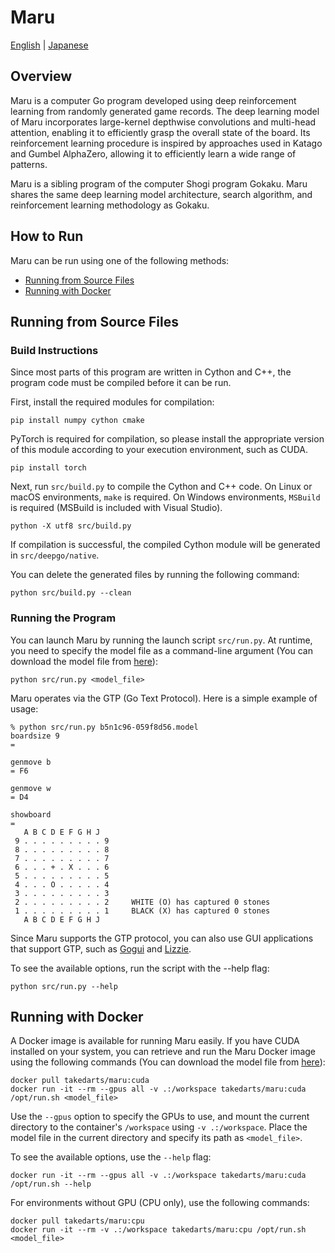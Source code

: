 # Maru
[English](./README.md) | [Japanese](./README_JP.md)

## Overview
Maru is a computer Go program developed using deep reinforcement learning from randomly generated game records. The deep learning model of Maru incorporates large-kernel depthwise convolutions and multi-head attention, enabling it to efficiently grasp the overall state of the board. Its reinforcement learning procedure is inspired by approaches used in Katago and Gumbel AlphaZero, allowing it to efficiently learn a wide range of patterns.

Maru is a sibling program of the computer Shogi program Gokaku. Maru shares the same deep learning model architecture, search algorithm, and reinforcement learning methodology as Gokaku.

## How to Run
Maru can be run using one of the following methods:

- [Running from Source Files](#running-from-source-files)
- [Running with Docker](#running-with-docker)

## Running from Source Files
### Build Instructions
Since most parts of this program are written in Cython and C++, the program code must be compiled before it can be run.

First, install the required modules for compilation:
```
pip install numpy cython cmake
```

PyTorch is required for compilation, so please install the appropriate version of this module according to your execution environment, such as CUDA.
```
pip install torch
```

Next, run `src/build.py` to compile the Cython and C++ code.
On Linux or macOS environments, `make` is required.
On Windows environments, `MSBuild` is required (MSBuild is included with Visual Studio).
```
python -X utf8 src/build.py
```

If compilation is successful, the compiled Cython module will be generated in `src/deepgo/native`.

You can delete the generated files by running the following command:
```
python src/build.py --clean
```

### Running the Program
You can launch Maru by running the launch script `src/run.py`.
At runtime, you need to specify the model file as a command-line argument (You can download the model file from [here](https://github.com/takedarts/maru/releases/tag/v8.0)):
```
python src/run.py <model_file>
```


Maru operates via the GTP (Go Text Protocol).
Here is a simple example of usage:
```
% python src/run.py b5n1c96-059f8d56.model
boardsize 9
= 

genmove b
= F6

genmove w
= D4

showboard
= 
   A B C D E F G H J
 9 . . . . . . . . . 9 
 8 . . . . . . . . . 8 
 7 . . . . . . . . . 7 
 6 . . . + . X . . . 6 
 5 . . . . . . . . . 5 
 4 . . . O . . . . . 4 
 3 . . . . . . . . . 3 
 2 . . . . . . . . . 2     WHITE (O) has captured 0 stones
 1 . . . . . . . . . 1     BLACK (X) has captured 0 stones
   A B C D E F G H J
```

Since Maru supports the GTP protocol, you can also use GUI applications that support GTP, such as [Gogui](https://github.com/Remi-Coulom/gogui) and [Lizzie](https://github.com/featurecat/lizzie).

To see the available options, run the script with the --help flag:
```
python src/run.py --help
```

## Running with Docker
A Docker image is available for running Maru easily.
If you have CUDA installed on your system, you can retrieve and run the Maru Docker image using the following commands  (You can download the model file from [here](https://github.com/takedarts/maru/releases/tag/v8.0)):
```
docker pull takedarts/maru:cuda
docker run -it --rm --gpus all -v .:/workspace takedarts/maru:cuda /opt/run.sh <model_file>
```
Use the `--gpus` option to specify the GPUs to use, and mount the current directory to the container's `/workspace` using `-v .:/workspace`.
Place the model file in the current directory and specify its path as `<model_file>`.

To see the available options, use the `--help` flag:
```
docker run -it --rm --gpus all -v .:/workspace takedarts/maru:cuda /opt/run.sh --help
```

For environments without GPU (CPU only), use the following commands:
```
docker pull takedarts/maru:cpu
docker run -it --rm -v .:/workspace takedarts/maru:cpu /opt/run.sh <model_file>
```
